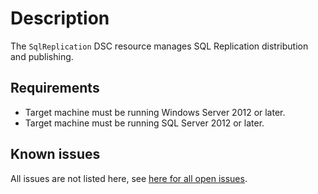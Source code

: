 # Description

The `SqlReplication` DSC resource manages SQL Replication distribution
and publishing.

## Requirements

* Target machine must be running Windows Server 2012 or later.
* Target machine must be running SQL Server 2012 or later.

## Known issues

All issues are not listed here, see [here for all open issues](https://github.com/dsccommunity/SqlServerCustomDsc/issues?q=is%3Aissue+is%3Aopen+in%3Atitle+SqlReplication).
